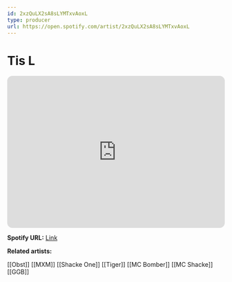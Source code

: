 ```yaml
---
id: 2xzQuLX2sA8sLYMTxvAoxL
type: producer
url: https://open.spotify.com/artist/2xzQuLX2sA8sLYMTxvAoxL
---
```

# Tis L

<iframe style="border-radius:12px" src="https://open.spotify.com/embed/artist/2xzQuLX2sA8sLYMTxvAoxL" width="100%" height="352" frameBorder="0" allowfullscreen="" allow="autoplay; clipboard-write; encrypted-media; fullscreen; picture-in-picture" loading="lazy"></iframe>

**Spotify URL:** [Link](https://open.spotify.com/artist/2xzQuLX2sA8sLYMTxvAoxL)

**Related artists:**

[[Obst]]
[[MXM]]
[[Shacke One]]
[[Tiger]]
[[MC Bomber]]
[[MC Shacke]]
[[GGB]]
